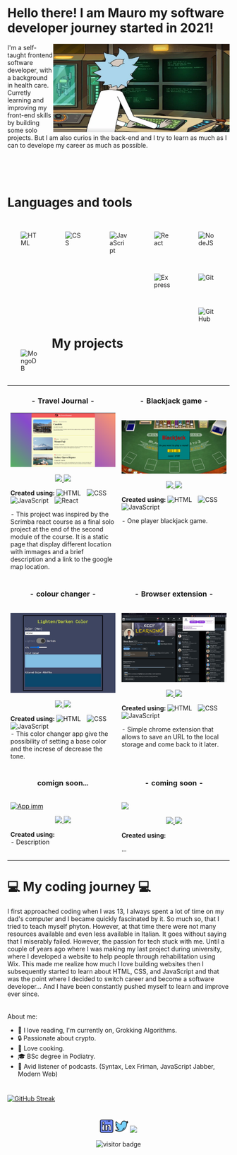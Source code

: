 # Hello there! I am Mauro my software developer journey started in 2021!

<img align="right" width="400px" height="200px" src="https://raw.githubusercontent.com/maurobusso/maurobusso/main/gZJnF8uBFF2cy-LgHRk0ZR86e3iVKtWMQdZJbatwhXo.webp" /> 

I'm a self-taught frontend software developer, with a background in health care. Curretly learning and improving my front-end skills by building some solo projects. But I am also curios in the back-end and I try to learn as much as I can to develope my career as much as possible.

<br/>
<br/>
<br/>

# Languages and tools

<img align="left" alt="HTML" width="8%" style="padding:6%;" src="https://cdn.jsdelivr.net/gh/devicons/devicon/icons/html5/html5-plain-wordmark.svg" />
<img align="left" alt="CSS" width="8%" style="padding:6%;" src="https://cdn.jsdelivr.net/gh/devicons/devicon/icons/css3/css3-plain-wordmark.svg" />
<img align="left" alt="JavaScript" width="8%" style="padding:6%;" src="https://cdn.jsdelivr.net/gh/devicons/devicon/icons/javascript/javascript-plain.svg"/>
<img align="left" alt="React" width="8%" style="padding:6%;" src="https://cdn.jsdelivr.net/gh/devicons/devicon/icons/react/react-original-wordmark.svg"/>
<img align="left" alt="NodeJS" width="8%" style="padding:6%;" src="https://cdn.jsdelivr.net/gh/devicons/devicon/icons/nodejs/nodejs-plain-wordmark.svg"/>
<img align="left" alt="Express" width="8%" style="padding:6%;" src="https://cdn.jsdelivr.net/gh/devicons/devicon/icons/express/express-original-wordmark.svg"/>      
<img align="left" alt="Git" width="8%" style="padding:6%;" src="https://cdn.jsdelivr.net/gh/devicons/devicon/icons/git/git-plain-wordmark.svg" />
<img align="left" alt="GitHub" width="8%" style="padding:6%;" src="https://cdn.jsdelivr.net/gh/devicons/devicon/icons/github/github-original-wordmark.svg"/>
<img align="left" alt="MongoDB" width="8%" style="padding:6%;" src="https://cdn.jsdelivr.net/gh/devicons/devicon/icons/mongodb/mongodb-plain-wordmark.svg"/>
<br />
<br />
<br />

#

# My projects

<table>
  <tr>
<!-- 1 project -->
    <td width="50%" valign="top"> 
      <h3 align="center">- Travel Journal -</h3>
        <a target="_blank" href="brave://extensions/?id=gjfejbeahhdnmelbcfoafcbidelfcdjm">
            <img src="https://github.com/maurobusso/Travel-journal-solo-project/blob/main/reactProject.png" width="100%" />
        </a>
        <br />
        <p align="center">
           <a href="https://github.com/maurobusso/Travel-journal-solo-project">
            <img src="https://img.shields.io/static/v1?label=|&message=REPO&color=23555f&style=plastic&logo=github&logo-color=white"/>
           </a>
           <a href="https://mauro-travel-journal.netlify.app">
             <img src="https://img.shields.io/static/v1?label=|&message=WEBSITE&color=cdf998&style=plastic&logo=wordpress&logo-color=white"/>
           </a>
           <!-- this is the link to the personal website (still need to be developed)
           <a href="link to app" target="_blank">
             <img src="https://img.shields.io/static/v1?label=|&message=WEBSITE&color=cdf998&style=plastic&logo=wordpress&logo-color=white"/>
           </a>
           -->
         </p>
         <p>
           <strong> Created using: </strong>
           <img alt="HTML" width="25px" style="padding-right:10px;" src="https://cdn.jsdelivr.net/gh/devicons/devicon/icons/html5/html5-plain-wordmark.svg"/>
           <img alt="CSS" width="25px" style="padding-right:10px;" src="https://cdn.jsdelivr.net/gh/devicons/devicon/icons/css3/css3-plain-wordmark.svg" />
           <img alt="JavaScript" width="25px" style="padding-right:10px;" src="https://cdn.jsdelivr.net/gh/devicons/devicon/icons/javascript/javascript-plain.svg" />
           <img alt="React" width="25px" style="padding-right:10px;" src="https://cdn.jsdelivr.net/gh/devicons/devicon/icons/react/react-original-wordmark.svg" />
         <br>
         </p> 
         <p>- This project was inspired by the Scrimba react course as a final solo project at the end of the second module of the course. It is a static page that display different location with immages and a brief description and a link to the google map location.</p>
    </td>  
<!-- 2 project -->
     <td width="50%" valign="top"> 
      <h3 align="center">- Blackjack game -</h3>
        <br />
        <a target="_blank" href="https://github.com/maurobusso/Blackjack_game">
            <img width="100%" src="https://github.com/maurobusso/Blackjack_game/blob/main/img.png" />
        </a>
        <br />
        <p align="center">
           <a href="https://github.com/maurobusso/Blackjack_game">
            <img src="https://img.shields.io/static/v1?label=|&message=REPO&color=23555f&style=plastic&logo=github&logo-color=white"/>
           </a>  
           <a href="https://blackjack-game-mauro.netlify.app">
             <img src="https://img.shields.io/static/v1?label=|&message=WEBSITE&color=cdf998&style=plastic&logo=wordpress&logo-color=white"/>
           </a>
         </p>
        <p>
          <strong> Created using: </strong>
          <img alt="HTML" width="25px" style="padding-right:10px;" src="https://cdn.jsdelivr.net/gh/devicons/devicon/icons/html5/html5-plain-wordmark.svg"/>
          <img alt="CSS" width="25px" style="padding-right:10px;" src="https://cdn.jsdelivr.net/gh/devicons/devicon/icons/css3/css3-plain-wordmark.svg" />
          <img alt="JavaScript" width="25px" style="padding-right:10px;" src="https://cdn.jsdelivr.net/gh/devicons/devicon/icons/javascript/javascript-plain.svg" /> 
        </p>
        <p>- One player blackjack game.</p>  
    </td>
    </tr>
    <tr>
<!-- 3 project -->
     <td width="50%" valign="top"> 
      <h3 align="center">- colour changer -</h3>
        <br />
        <a target="_blank" href="https://color-change-app.netlify.app">
            <img width="100%" src="https://github.com/maurobusso/color-change-tool/blob/main/immage.jpg">
        </a>
        <br />
        <p align="center">
          <a href="https://github.com/maurobusso/colour-change-tool">
            <img src="https://img.shields.io/static/v1?label=|&message=REPO&color=23555f&style=plastic&logo=github&logo-color=white"/>
          </a>  
          <a href="https://color-change-app.netlify.app/">
             <img src="https://img.shields.io/static/v1?label=|&message=WEBSITE&color=cdf998&style=plastic&logo=wordpress&logo-color=white"/>
           </a>
           <!-- this is the link to the personal website (still need to be developed)
           <a href="link to app" target="_blank">
             <img src="https://img.shields.io/static/v1?label=|&message=WEBSITE&color=cdf998&style=plastic&logo=wordpress&logo-color=white"/>
           </a>-->
         </p>
        <p>
          <strong> Created using:  </strong> 
          <img alt="HTML" width="25px" style="padding-right:10px;" src="https://cdn.jsdelivr.net/gh/devicons/devicon/icons/html5/html5-plain-wordmark.svg"/>
          <img alt="CSS" width="25px" style="padding-right:10px;" src="https://cdn.jsdelivr.net/gh/devicons/devicon/icons/css3/css3-plain-wordmark.svg" />
          <img alt="JavaScript" width="25px" style="padding-right:10px;" src="https://cdn.jsdelivr.net/gh/devicons/devicon/icons/javascript/javascript-plain.svg" />
          <br> - This color changer app give the possibility of setting a base color and the increse of decrease the tone.
        </p>
    </td>
<!-- 4 project -->
     <td width="50%" valign="top">
      <h3 align="center">- Browser extension -</h3>
        <br />
        <a target="_blank" href="brave://extensions/?id=gjfejbeahhdnmelbcfoafcbidelfcdjm">
            <img src="https://github.com/maurobusso/Chrome-Extension/blob/main/Extension.jpg" width="100%"/>
        </a>
        <br />
        <p align="center">
           <a href="https://github.com/maurobusso/Chrome-Extension">
            <img src="https://img.shields.io/static/v1?label=|&message=REPO&color=23555f&style=plastic&logo=github&logo-color=white"/>
           </a>  
           <!-- this is the link to the personal website (still need to be developed)-->
           <a href="link to app" target="_blank">
             <img src="https://img.shields.io/static/v1?label=|&message=WEBSITE&color=cdf998&style=plastic&logo=wordpress&logo-color=white"/>
           </a>
         </p>
        <p>
          <strong> Created using: </strong>
          <img alt="HTML" width="25px" style="padding-right:10px;" src="https://cdn.jsdelivr.net/gh/devicons/devicon/icons/html5/html5-plain-wordmark.svg"/>
          <img alt="CSS" width="25px" style="padding-right:10px;" src="https://cdn.jsdelivr.net/gh/devicons/devicon/icons/css3/css3-plain-wordmark.svg" />
          <img alt="JavaScript" width="25px" style="padding-right:10px;" src="https://cdn.jsdelivr.net/gh/devicons/devicon/icons/javascript/javascript-plain.svg" /> 
        </p> 
        <p>- Simple chrome extension that allows to save an URL to the local storage and come back to it later.</p>
    </td>
    </tr>
    <tr>
<!-- 5 project -->      
      <td width="50%" valign="top">
       <h3 align="center">comign soon...</h3>
        <br />
        <a target="_blank" href="link to project">
            <img src="gif" width="100%" alt="App imm"/>
        </a>
        <br />
        <p align="center">
           <a href="link to git ghub repo">
            <img src="https://img.shields.io/static/v1?label=|&message=REPO&color=23555f&style=plastic&logo=github&logo-color=white"/>
           </a>  
           <!-- this is the link to the personal website (still need to be developed)-->
           <a href="link to app" target="_blank">
             <img src="https://img.shields.io/static/v1?label=|&message=WEBSITE&color=cdf998&style=plastic&logo=wordpress&logo-color=white"/>
           </a>
         </p>
        <p><strong> Created using:</strong> 
        <br> - Description
        </p>
     </td>
<!-- 6 project -->      
     <td width="50%" valign="top"> 
      <h3 align="center">- coming soon -</h3>
        <br />
        <a target="_blank" href="#">
            <img width="100%" src="#" />
        </a>
        <br />
         <p align="center">
           <a href="#">
            <img src="https://img.shields.io/static/v1?label=|&message=REPO&color=23555f&style=plastic&logo=github&logo-color=white"/>
           </a>  
           <a href="#">
             <img src="https://img.shields.io/static/v1?label=|&message=WEBSITE&color=cdf998&style=plastic&logo=wordpress&logo-color=white"/>
           </a>
         </p>
         <p>
           <strong> Created using: </strong>
<!--            <img alt="HTML" width="25px" style="padding-right:10px;" src="https://cdn.jsdelivr.net/gh/devicons/devicon/icons/html5/html5-plain-wordmark.svg"/>
           <img alt="CSS" width="25px" style="padding-right:10px;" src="https://cdn.jsdelivr.net/gh/devicons/devicon/icons/css3/css3-plain-wordmark.svg" />
           <img alt="JavaScript" width="25px" style="padding-right:10px;" src="https://cdn.jsdelivr.net/gh/devicons/devicon/icons/javascript/javascript-plain.svg" />  -->
        </p>
        <p> ... </p>  
    </td>
    </tr>
    <tr>
</table>

#

# :computer: My coding journey :computer:
I first approached coding when I was 13, I always spent a lot of time on my dad's computer and I became quickly fascinated by it. So much so, that I tried to teach myself phyton. However, at that time there were not many resources available and even less available in Italian. It goes without saying that I miserably failed. However, the passion for tech stuck with me. Until a couple of years ago where I was making my last project during university, where I developed a website to help people through rehabilitation using Wix. This made me realize how much I love building websites then I subsequently started to learn about HTML, CSS, and JavaScript and that was the point where I decided to switch career and become a software developer... And I have been constantly pushed myself to learn and improve ever since.
<br />
<br />
<br />
About me:<br />
- :book: I love reading, I'm currently on, Grokking Algorithms. <br />
- :lock: Passionate about crypto. <br />
- :hocho: Love cooking. <br />
- :mortar_board: BSc degree in Podiatry. <br />
- :musical_note: Avid listener of podcasts. (Syntax, Lex Friman, JavaScript Jabber, Modern Web)

#

[![GitHub Streak](https://streak-stats.demolab.com?user=maurobusso&theme=vue-dark)](https://git.io/streak-stats)

#

<p align='center'>
<a href="https://www.linkedin.com/in/mauro-busso-601723195/"><img height="30" src="https://raw.githubusercontent.com/8bithemant/8bithemant/master/linkedin.png?raw=true"></a>
<a href="https://twitter.com/MauroBusso4"><img height="30" src="https://raw.githubusercontent.com/8bithemant/8bithemant/master/twitter.png?raw=true"></a>
<a href="mailto:mauro.busso12@gmail.com"><img height="30" src="https://user-images.githubusercontent.com/107254152/192117495-48f525bb-451a-4be3-a97f-3975f3648831.png"></a>



<p  align="center">
<!--<img src="https://visitor-badge.glitch.me/badge?page_id=maurobusso" alt="visitor badge"/>-->
<img src="https://visitor-badge.laobi.icu/badge?page_id=maurobusso" alt="visitor badge"/>       
</p>
